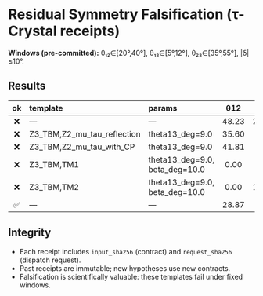 # Residual Symmetry Falsification (τ-Crystal receipts)

**Windows (pre-committed):** θ₁₂∈[20°,40°], θ₁₃∈[5°,12°], θ₂₃∈[35°,55°], |δ|≤10°.

## Results
| ok | template | params | θ12 | θ13 | θ23 | δ | witnesses | receipt |
|:--:|:--|:--|:--:|:--:|:--:|:--:|:--|:--|
| ❌ | — | — | 48.23 | 22.66 | 48.23 | 0.00 | — | `analysis/cp_residual.receipt.json` |
| ❌ | Z3_TBM,Z2_mu_tau_reflection | theta13_deg=9.0 | 35.60 | 7.34 | 5.22 | 0.00 | fail:mu_tau_moduli_equal | `analysis/cp_residual_symm.mu_tau.receipt.json` |
| ❌ | Z3_TBM,Z2_mu_tau_with_CP | theta13_deg=9.0 | 41.81 | 4.98 | 3.97 | 0.00 | all✓ | `analysis/cp_residual_symm.receipt.json` |
| ❌ | Z3_TBM,TM1 | theta13_deg=9.0, beta_deg=10.0 | 0.00 | 0.00 | 10.00 | 0.00 | fail:mu_tau_moduli_equal,tm1_preserved_col1,tm2_preserved_col2 | `analysis/cp_residual_symm.tm1.receipt.json` |
| ❌ | Z3_TBM,TM2 | theta13_deg=9.0, beta_deg=10.0 | 0.00 | 10.00 | 0.00 | 0.00 | fail:mu_tau_moduli_equal,tm1_preserved_col1,tm2_preserved_col2 | `analysis/cp_residual_symm.tm2.receipt.json` |
| ✅ | — | — | 28.87 | 6.35 | 45.35 | 0.00 | — | `analysis/cp_unitary.receipt.json` |

## Integrity
- Each receipt includes `input_sha256` (contract) and `request_sha256` (dispatch request).
- Past receipts are immutable; new hypotheses use new contracts.
- Falsification is scientifically valuable: these templates fail under fixed windows.